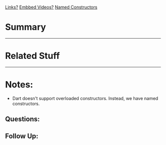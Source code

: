[Links?](#)
[Embbed Videos?](#)
[Named Constructors](https://dart.dev/language/constructors#named-constructors)
# Summary


----
# Related Stuff

----
# Notes:
- Dart doesn't support overloaded constructors. Instead, we have named constructors.

## Questions:

## Follow Up:
